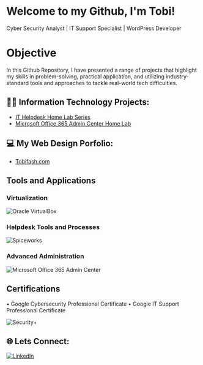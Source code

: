 # Welcome to my Github, I'm Tobi!
Cyber Security Analyst | IT Support Specialist | WordPress Developer
# Objective
In this Github Repository, I have presented a range of projects that highlight my skills in problem-solving, practical application, and utilizing industry-standard tools and approaches to tackle real-world tech difficulties.

## 👨‍💻 Information Technology Projects:
- [IT Helpdesk Home Lab Series](https://microsoft.com)
- [Microsoft Office 365 Admin Center Home Lab](https://docs.microsoft.com)

## 💻 My Web Design Porfolio:
- [Tobifash.com](https://tobifash.com)
## Tools and Applications

### Virtualization
![Oracle VirtualBox](https://img.shields.io/badge/Oracle%20VirtualBox-327E36?style=for-the-badge&logo=virtualbox&logoColor=white)

### Helpdesk Tools and Processes
![Spiceworks](https://img.shields.io/badge/SPICEWORKS-0078D7?style=for-the-badge)

### Advanced Administration
![Microsoft Office 365 Admin Center](https://img.shields.io/badge/Microsoft%20Office%20365%20Admin%20Center-0078D7?style=for-the-badge)

## Certifications
•	Google Cybersecurity Professional Certificate
•	Google IT Support Professional Certificate 

![Security+](https://img.shields.io/badge/SECURITY%2B-FF4C4C?style=for-the-badge&logo=comptia&logoColor=white)

## 🌐 Lets Connect:
[![LinkedIn](https://img.shields.io/badge/LINKEDIN-0077B5?style=for-the-badge&logo=linkedin)](https://www.linkedin.com/in/tobifash/)


